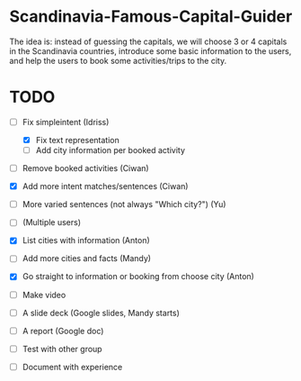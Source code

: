 # Scandinavia-Famous-Capital-Guider
The idea is: instead of guessing the capitals, we will choose 3 or 4 capitals in the Scandinavia countries, introduce some basic information to the users, and help the users to book some activities/trips to the city.

# TODO
 - [ ] Fix simpleintent (Idriss)
    - [x] Fix text representation
    - [ ] Add city information per booked activity
    
 - [ ] Remove booked activities (Ciwan)
 - [x] Add more intent matches/sentences (Ciwan)
 - [ ] More varied sentences (not always "Which city?") (Yu)
 - [ ] (Multiple users)
 - [x] List cities with information (Anton)
 - [ ] Add more cities and facts (Mandy)
 - [x] Go straight to information or booking from choose city (Anton)
 
 - [ ] Make video
 - [ ] A slide deck (Google slides, Mandy starts)
 - [ ] A report (Google doc)
 - [ ] Test with other group
 - [ ] Document with experience 